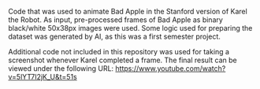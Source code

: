 Code that was used to animate Bad Apple in the Stanford version of Karel the Robot. As input, pre-processed frames of Bad Apple as binary black/white 50x38px images were used. 
Some logic used for preparing the dataset was generated by AI, as this was a first semester project.

Additional code not included in this repository was used for taking a screenshot whenever Karel completed a frame.
The final result can be viewed under the following URL: https://www.youtube.com/watch?v=5lYT7I2jK_U&t=51s
